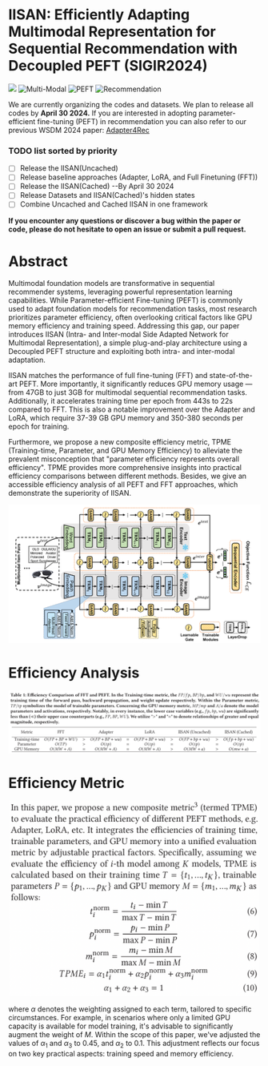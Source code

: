 # IISAN: Efficiently Adapting Multimodal Representation for Sequential Recommendation with Decoupled PEFT (SIGIR2024)
<a href="https://arxiv.org/abs/2404.02059" alt="arXiv"><img src="https://img.shields.io/badge/arXiv-2404.02059-FAA41F.svg?style=flat" /></a>
![Multi-Modal](https://img.shields.io/badge/Task-Multi--Modal-red) 
![PEFT](https://img.shields.io/badge/Task-PEFT-red) 
![Recommendation](https://img.shields.io/badge/Task-Recommendation-red) 

We are currently organizing the codes and datasets. We plan to release all codes by **April 30 2024.** If you are interested in adopting parameter-efficient fine-tuning (PEFT) in recommendation you can also refer to our previous WSDM 2024 paper: 
[Adapter4Rec](https://github.com/westlake-repl/Adapter4Rec)

### TODO list sorted by priority
* [ ] Release the IISAN(Uncached)
* [ ] Release baseline approaches (Adapter, LoRA, and Full Finetuning (FFT))
* [ ] Release the IISAN(Cached)
--By April 30 2024
* [ ] Release Datasets and IISAN(Cached)'s hidden states
* [ ] Combine Uncached and Cached IISAN in one framework
      
**If you encounter any questions or discover a bug within the paper or code, please do not hesitate to open an issue or submit a pull request.**

# Abstract
Multimodal foundation models are transformative in sequential recommender systems, leveraging powerful representation learning capabilities. While Parameter-efficient Fine-tuning (PEFT) is commonly used to adapt foundation models for recommendation tasks, most research prioritizes parameter efficiency, often overlooking critical factors like GPU memory efficiency and training speed. Addressing this gap, our paper introduces  IISAN (Intra- and Inter-modal Side Adapted Network for Multimodal Representation), a simple plug-and-play architecture using a Decoupled PEFT structure and exploiting both intra- and inter-modal adaptation. 

IISAN matches the performance of full fine-tuning (FFT) and state-of-the-art PEFT. More importantly, it significantly reduces GPU memory usage — from 47GB to just 3GB for multimodal sequential recommendation tasks.  Additionally, it accelerates training time per epoch from 443s to 22s compared to FFT. This is also a notable improvement over the Adapter and LoRA, which require 37-39 GB GPU memory and 350-380 seconds per epoch for training. 

Furthermore, we propose a new composite efficiency metric, TPME (Training-time, Parameter, and GPU Memory Efficiency) to alleviate the prevalent misconception that "parameter efficiency represents overall efficiency". TPME provides more comprehensive insights into practical efficiency comparisons between different methods. Besides, we give an accessible efficiency analysis of all PEFT and FFT approaches, which demonstrate the superiority of IISAN.

![](figs/Framework.png) 

# Efficiency Analysis
![](figs/efficiency-analysis.png) 

# Efficiency Metric
<p align="center" width="100%">
<img src="figs/efficiency-metric.png" width="500"/>
</p>

where $\alpha$ denotes the weighting assigned to each term, tailored to specific circumstances. For example, in scenarios where only a limited GPU capacity is available for model training, it's advisable to significantly augment the weight of $M$. Within the scope of this paper, we've adjusted the values of $\alpha_1$ and $\alpha_3$ to 0.45, and $\alpha_2$ to 0.1. This adjustment reflects our focus on two key practical aspects: training speed and memory efficiency.
